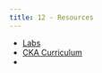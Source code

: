 ```yaml
---
title: 12 - Resources
---
```


* [Labs](https://github.com/dcaro/learnk8)
* [CKA Curriculum](https://github.com/cncf/curriculum/blob/master/CKA_Curriculum_V1.14.1.pdf)
* 
